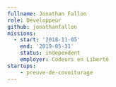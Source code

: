 ```yaml
---
fullname: Jonathan Fallon
role: Développeur
github: jonathanfallon
missions:
  - start: '2018-11-05'
    end: '2019-05-31'
    status: independent
    employer: Codeurs en Liberté
startups:
    - preuve-de-covoiturage
---
```

